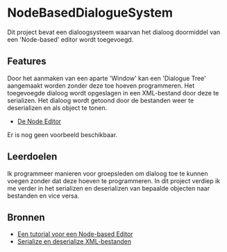 # NodeBasedDialogueSystem
Dit project bevat een dialoogsysteem waarvan het dialoog doormiddel van een 'Node-based' editor wordt toegevoegd.

## Features
Door het aanmaken van een aparte 'Window' kan een 'Dialogue Tree' aangemaakt worden zonder deze toe hoeven programmeren.
Het toegevoegde dialoog wordt opgeslagen in een XML-bestand door deze te serializen.
Het dialoog wordt getoond door de bestanden weer te deserializen en als object te tonen.

- [De Node Editor](https://github.com/WHofstra/DialogueSystem_03/blob/master/Assets/Scripts/NodeEditor/DialogueEditor.cs)

Er is nog geen voorbeeld beschikbaar.

## Leerdoelen 
Ik programmeer manieren voor groepsleden om dialoog toe te kunnen voegen zonder dat deze hoeven te programmeren.
In dit project verdiep ik me verder in het serializen en deserializen van bepaalde objecten naar bestanden en vice versa.

## Bronnen
- [Een tutorial voor een Node-based Editor](https://gram.gs/gramlog/creating-node-based-editor-unity/)
- [Serialize en deserialize XML-bestanden](https://gram.gs/gramlog/xml-serialization-and-deserialization-in-unity/)
